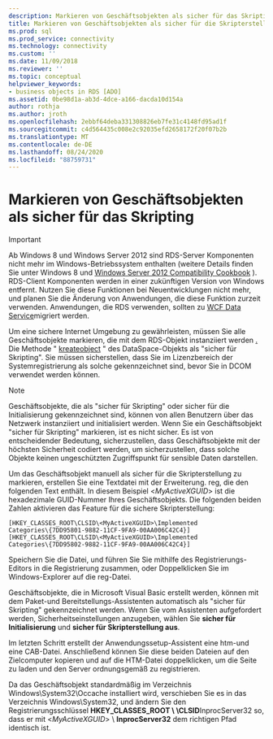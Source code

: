 ```yaml
---
description: Markieren von Geschäftsobjekten als sicher für das Skripting
title: Markieren von Geschäftsobjekten als sicher für die Skripterstellung | Microsoft-Dokumentation
ms.prod: sql
ms.prod_service: connectivity
ms.technology: connectivity
ms.custom: ''
ms.date: 11/09/2018
ms.reviewer: ''
ms.topic: conceptual
helpviewer_keywords:
- business objects in RDS [ADO]
ms.assetid: 0be98d1a-ab3d-4dce-a166-dacda10d154a
author: rothja
ms.author: jroth
ms.openlocfilehash: 2ebbf64deba331308826eb7fe31c4148fd95ad1f
ms.sourcegitcommit: c4d564435c008e2c92035efd2658172f20f07b2b
ms.translationtype: MT
ms.contentlocale: de-DE
ms.lasthandoff: 08/24/2020
ms.locfileid: "88759731"
---
```

# <a name="marking-business-objects-as-safe-for-scripting"></a>Markieren von Geschäftsobjekten als sicher für das Skripting
> [!IMPORTANT]
>  Ab Windows 8 und Windows Server 2012 sind RDS-Server Komponenten nicht mehr im Windows-Betriebssystem enthalten (weitere Details finden Sie unter Windows 8 und [Windows Server 2012 Compatibility Cookbook](https://www.microsoft.com/download/details.aspx?id=27416) ). RDS-Client Komponenten werden in einer zukünftigen Version von Windows entfernt. Nutzen Sie diese Funktionen bei Neuentwicklungen nicht mehr, und planen Sie die Änderung von Anwendungen, die diese Funktion zurzeit verwenden. Anwendungen, die RDS verwenden, sollten zu [WCF Data Service](https://go.microsoft.com/fwlink/?LinkId=199565)migriert werden.  
  
 Um eine sichere Internet Umgebung zu gewährleisten, müssen Sie alle Geschäftsobjekte markieren, die mit dem RDS-Objekt instanziiert werden [. ](../../reference/rds-api/dataspace-object-rds.md) Die Methode " [kreateobject](../../reference/rds-api/createobject-method-rds.md) " des DataSpace-Objekts als "sicher für Skripting". Sie müssen sicherstellen, dass Sie im Lizenzbereich der Systemregistrierung als solche gekennzeichnet sind, bevor Sie in DCOM verwendet werden können.  
  
> [!NOTE]
>  Geschäftsobjekte, die als "sicher für Skripting" oder sicher für die Initialisierung gekennzeichnet sind, können von allen Benutzern über das Netzwerk instanziiert und initialisiert werden. Wenn Sie ein Geschäftsobjekt "sicher für Skripting" markieren, ist es nicht sicher. Es ist von entscheidender Bedeutung, sicherzustellen, dass Geschäftsobjekte mit der höchsten Sicherheit codiert werden, um sicherzustellen, dass solche Objekte keinen ungeschützten Zugriffspunkt für sensible Daten darstellen.  
  
 Um das Geschäftsobjekt manuell als sicher für die Skripterstellung zu markieren, erstellen Sie eine Textdatei mit der Erweiterung. reg, die den folgenden Text enthält. In diesem Beispiel \<*MyActiveXGUID*> ist die hexadezimale GUID-Nummer Ihres Geschäftsobjekts. Die folgenden beiden Zahlen aktivieren das Feature für die sichere Skripterstellung:  
  
```console
[HKEY_CLASSES_ROOT\CLSID\<MyActiveXGUID>\Implemented   
Categories\{7DD95801-9882-11CF-9FA9-00AA006C42C4}]  
[HKEY_CLASSES_ROOT\CLSID\<MyActiveXGUID>\Implemented   
Categories\{7DD95802-9882-11CF-9FA9-00AA006C42C4}]  
```  
  
 Speichern Sie die Datei, und führen Sie Sie mithilfe des Registrierungs-Editors in die Registrierung zusammen, oder Doppelklicken Sie im Windows-Explorer auf die reg-Datei.  
  
 Geschäftsobjekte, die in Microsoft Visual Basic erstellt werden, können mit dem Paket-und Bereitstellungs-Assistenten automatisch als "sicher für Skripting" gekennzeichnet werden. Wenn Sie vom Assistenten aufgefordert werden, Sicherheitseinstellungen anzugeben, wählen Sie **sicher für Initialisierung** und **sicher für Skripterstellung aus**.  
  
 Im letzten Schritt erstellt der Anwendungssetup-Assistent eine htm-und eine CAB-Datei. Anschließend können Sie diese beiden Dateien auf den Zielcomputer kopieren und auf die HTM-Datei doppelklicken, um die Seite zu laden und den Server ordnungsgemäß zu registrieren.  
  
 Da das Geschäftsobjekt standardmäßig im Verzeichnis Windows\System32\Occache installiert wird, verschieben Sie es in das Verzeichnis Windows\System32, und ändern Sie den Registrierungsschlüssel **HKEY_CLASSES_ROOT \\ \CLSID**InprocServer32 so, dass er mit \<*MyActiveXGUID*> \\ **InprocServer32** dem richtigen Pfad identisch ist.